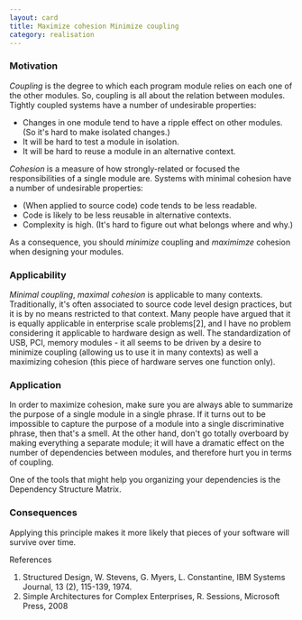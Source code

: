 ```yaml
---
layout: card
title: Maximize cohesion Minimize coupling
category: realisation
---
```


### Motivation

*Coupling* is the degree to which each program module relies on each one of the other modules. So, coupling is all about the relation between modules. Tightly coupled systems have a number of undesirable properties:

* Changes in one module tend to have a ripple effect on other modules. (So it's hard to make isolated changes.)
* It will be hard to test a module in isolation.
* It will be hard to reuse a module in an alternative context.

*Cohesion* is a measure of how strongly-related or focused the responsibilities of a single module are. Systems with minimal cohesion have a number of undesirable properties:

* (When applied to source code) code tends to be less readable.
* Code is likely to be less reusable in alternative contexts.
* Complexity is high. (It's hard to figure out what belongs where and why.)

As a consequence, you should *minimize* coupling and *maximimze* cohesion when designing your modules.

### Applicability

*Minimal coupling*, *maximal cohesion* is applicable to many contexts. Traditionally, it's often associated to source code level design practices, but it is by no means restricted to that context. Many people have argued that it is equally applicable in enterprise scale problems[2], and I have no problem considering it applicable to hardware design as well. The standardization of USB, PCI, memory modules - it all seems to be driven by a desire to minimize coupling (allowing us to use it in many contexts) as well a maximizing cohesion (this piece of hardware serves one function only).

### Application

In order to maximize cohesion, make sure you are always able to summarize the purpose of a single module in a single phrase. If it turns out to be impossible to capture the purpose of a module into a single discriminative phrase, then that's a smell. At the other hand, don't go totally overboard by making everything a separate module; it will have a dramatic effect on the number of dependencies between modules, and therefore hurt you in terms of coupling.

One of the tools that might help you organizing your dependencies is the Dependency Structure Matrix.

### Consequences

Applying this principle makes it more likely that pieces of your software will survive over time.

References

1. Structured Design, W. Stevens, G. Myers, L. Constantine, IBM Systems Journal, 13 (2), 115-139, 1974.
2. Simple Architectures for Complex Enterprises, R. Sessions, Microsoft Press, 2008

